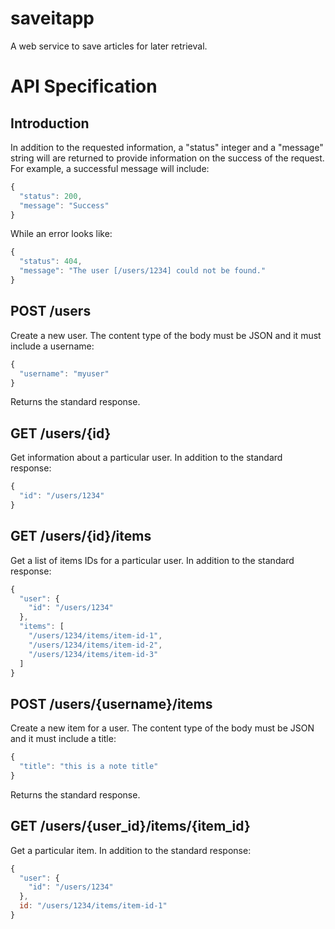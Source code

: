 saveitapp
=========

A web service to save articles for later retrieval.

API Specification
=================

Introduction
------------

In addition to the requested information, a "status" integer and a "message"
string will are returned to provide information on the success of the request.
For example, a successful message will include:

```javascript
{
  "status": 200,
  "message": "Success"
}
```

While an error looks like:

```javascript
{
  "status": 404,
  "message": "The user [/users/1234] could not be found."
}
```


POST /users
-----------

Create a new user. The content type of the body must be JSON and it must include
a username:

```javascript
{
  "username": "myuser"
}
```

Returns the standard response.


GET /users/{id}
---------------

Get information about a particular user. In addition to the standard response:

```javascript
{
  "id": "/users/1234"
}
```

GET /users/{id}/items
---------------------

Get a list of items IDs for a particular user. In addition to the standard
response:

```javascript
{
  "user": {
    "id": "/users/1234"
  },
  "items": [
    "/users/1234/items/item-id-1",
    "/users/1234/items/item-id-2",
    "/users/1234/items/item-id-3"
  ]
}
```

POST /users/{username}/items
----------------------------

Create a new item for a user. The content type of the body must be JSON and it
must include a title:

```javascript
{
  "title": "this is a note title"
}
```

Returns the standard response.

GET /users/{user_id}/items/{item_id}
------------------------------------

Get a particular item. In addition to the standard response:

```javascript
{
  "user": {
    "id": "/users/1234"
  },
  id: "/users/1234/items/item-id-1"
}
```

